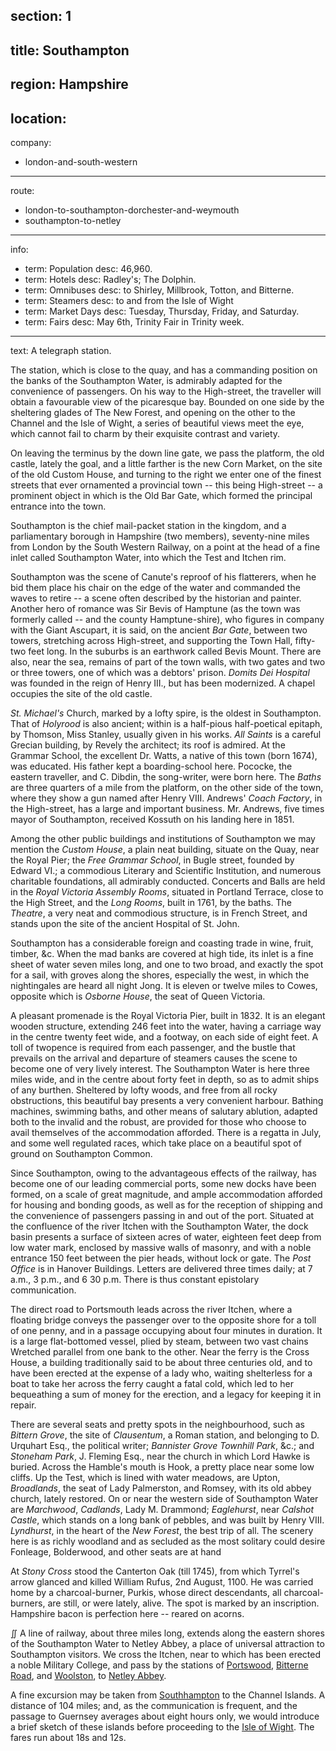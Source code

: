 ﻿section: 1
----
title: Southampton
----
region: Hampshire
----
location: 
----
company:
- london-and-south-western
----
route:
- london-to-southampton-dorchester-and-weymouth
- southampton-to-netley
----
info:
- term: Population
  desc: 46,960.
- term: Hotels
  desc: Radley's; The Dolphin.
- term: Omnibuses
  desc: to Shirley, Millbrook, Totton, and Bitterne.
- term: Steamers
  desc: to and from the Isle of Wight
- term: Market Days
  desc: Tuesday, Thursday, Friday, and Saturday.
- term: Fairs
  desc: May 6th, Trinity Fair in Trinity week.
----
text: A telegraph station.

The station, which is close to the quay, and has a commanding position on the banks of the Southampton Water, is admirably adapted for the convenience of passengers. On his way to the High-street, the traveller will obtain a favourable view of the picaresque bay. Bounded on one side by the sheltering glades of The New Forest, and opening on the other to the Channel and the Isle of Wight, a series of beautiful views meet the eye, which cannot fail to charm by their exquisite contrast and variety.

On leaving the terminus by the down line gate, we pass the platform, the old castle, lately the goal, and a little farther is the new Corn Market, on the site of the old Custom House, and turning to the right we enter one of the finest streets that ever ornamented a provincial town -- this being High-street -- a prominent object in which is the Old Bar Gate, which formed the principal entrance into the town.

Southampton is the chief mail-packet station in the kingdom, and a parliamentary borough in Hampshire (two members), seventy-nine miles from London by the South Western Railway, on a point at the head of a fine inlet called Southampton Water, into which the Test and Itchen rim.

Southampton was the scene of Canute's reproof of his flatterers, when he bid them place his chair on the edge of the water and commanded the waves to retire -- a scene often described by the historian and painter. Another hero of romance was Sir Bevis of Hamptune (as the town was formerly called -- and the county Hamptune-shire), who figures in company with the Giant Ascupart, it is said, on the ancient *Bar Gate*, between two towers, stretching across High-street, and supporting the Town Hall, fifty-two feet long. In the suburbs is an earthwork called Bevis Mount. There are also, near the sea, remains of part of the town walls, with two gates and two or three towers, one of which was a debtors' prison. *Domits Dei Hospital* was founded in the reign of Henry III., but has been modernized. A chapel occupies the site of the old castle.

*St. Michael's* Church, marked by a lofty spire, is the oldest in Southampton. That of *Holyrood* is also ancient; within is a half-pious half-poetical epitaph, by Thomson, Miss Stanley, usually given in his works. *All Saints* is a careful Grecian building, by Revely the architect; its roof is admired. At the Grammar School, the excellent Dr. Watts, a native of this town (born 1674), was educated. His father kept a boarding-school here. Pococke, the eastern traveller, and C. Dibdin, the song-writer, were born here. The *Baths* are three quarters of a mile from the platform, on the other side of the town, where they show a gun named after Henry VIII. Andrews' *Coach Factory*, in the High-street, has a large and important business. Mr. Andrews, five times mayor of Southampton, received Kossuth on his landing here in 1851.

Among the other public buildings and institutions of Southampton we may mention the *Custom House*, a plain neat building, situate on the Quay, near the Royal Pier; the *Free Grammar School*, in Bugle street, founded by Edward VI.; a commodious Literary and Scientific Institution, and numerous charitable foundations, all admirably conducted. Concerts and Balls are held in the *Royal Victoria Assembly Rooms*, situated in Portland Terrace, close to the High Street, and the *Long Rooms*, built in 1761, by the baths. The *Theatre*, a very neat and commodious structure, is in French Street, and stands upon the site of the ancient Hospital of St. John.

Southampton has a considerable foreign and coasting trade in wine, fruit, timber, &c. When the mad banks are covered at high tide, its inlet is a fine sheet of water seven miles long, and one to two broad, and exactly the spot for a sail, with groves along the shores, especially the west, in which the nightingales are heard all night Jong. It is eleven or twelve miles to Cowes, opposite which is *Osborne House*, the seat of Queen Victoria.

A pleasant promenade is the Royal Victoria Pier, built in 1832. It is an elegant wooden structure, extending 246 feet into the water, having a carriage way in the centre twenty feet wide, and a footway, on each side of eight feet. A toll of twopence is required from each passenger, and the bustle that prevails on the arrival and departure of steamers causes the scene to become one of very lively interest. The Southampton Water is here three miles wide, and in the centre about forty feet in depth, so as to admit ships of any burthen. Sheltered by lofty woods, and free from all rocky obstructions, this beautiful bay presents a very convenient harbour. Bathing machines, swimming baths, and other means of salutary ablution, adapted both to the invalid and the robust, are provided for those who choose to avail themselves of the accommodation afforded. There is a regatta in July, and some well regulated races, which take place on a beautiful spot of ground on Southampton Common.

Since Southampton, owing to the advantageous effects of the railway, has become one of our leading commercial ports, some new docks have been formed, on a scale of great magnitude, and ample accommodation afforded for housing and bonding goods, as well as for the reception of shipping and the convenience of passengers passing in and out of the port. Situated at the confluence of the river Itchen with the Southampton Water, the dock basin presents a surface of sixteen acres of water, eighteen feet deep from low water mark, enclosed by massive walls of masonry, and with a noble entrance 150 feet between the pier heads, without lock or gate. The *Post Office* is in Hanover Buildings. Letters are delivered three times daily; at 7 a.m., 3 p.m., and 6 30 p.m. There is thus constant epistolary communication.

The direct road to Portsmouth leads across the river Itchen, where a floating bridge conveys the passenger over to the opposite shore for a toll of one penny, and in a passage occupying about four minutes in duration. It is a large flat-bottomed vessel, plied by steam, between two vast chains Wretched parallel from one bank to the other. Near the ferry is the Cross House, a building traditionally said to be about three centuries old, and to have been erected at the expense of a lady who, waiting shelterless for a boat to take her across the ferry caught a fatal cold, which led to her bequeathing a sum of money for the erection, and a legacy for keeping it in repair.

There are several seats and pretty spots in the neighbourhood, such as *Bittern Grove*, the site of *Clausentum*, a Roman station, and belonging to D. Urquhart Esq., the political writer; *Bannister Grove* *Townhill Park*, &c.; and *Stoneham Park*, J. Fleming Esq., near the church in which Lord Hawke is buried. Across the Hamble's mouth is Hook, a pretty place near some low cliffs. Up the Test, which is lined with water meadows, are Upton, *Broadlands*, the seat of Lady Palmerston, and Romsey, with its old abbey church, lately restored. On or near the western side of Southampton Water are *Marchwood*, *Cadlands*, Lady M. Drammond; *Eaglehurst*, near *Calshot Castle*, which stands on a long bank of pebbles, and was built by Henry VIII. *Lyndhurst*, in the heart of the *New Forest*, the best trip of all. The scenery here is as richly woodland and as secluded as the most solitary could desire Fonleage, Bolderwood, and other seats are at hand

At *Stony Cross* stood the Canterton Oak (till 1745), from which Tyrrel's arrow glanced and killed William Rufus, 2nd August, 1100. He was carried home by a charcoal-burner, Purkis, whose direct descendants, all charcoal-burners, are still, or were lately, alive. The spot is marked by an inscription. Hampshire bacon is perfection here -- reared on acorns.

&#8748; A line of railway, about three miles long, extends along the eastern shores of the Southampton Water to Netley Abbey, a place of universal attraction to Southampton visitors. We cross the Itchen, near to which has been erected a noble Military College, and pass by the stations of [Portswood](/stations/portswood), [Bitterne Road](/stations/bitterne-road), and [Woolston](/stations/woolston), to [Netley Abbey](/stations/netley-abbey).

A fine excursion may be taken from [Southhampton](/stations/southampton) to the Channel Islands. A distance of 104 miles; and, as the communication  is frequent, and the passage to Guernsey averages about eight hours only, we would introduce a brief sketch of these islands before proceeding to the [Isle of Wight](/regions/england/isle-of-wight). The fares run about 18s and 12s.
